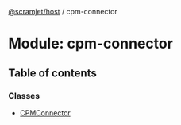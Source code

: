 [@scramjet/host](../README.md) / cpm-connector

# Module: cpm-connector

## Table of contents

### Classes

- [CPMConnector](../classes/cpm_connector.CPMConnector.md)
